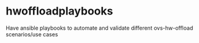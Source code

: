 # hwoffloadplaybooks

Have ansible playbooks to automate and validate different ovs-hw-offload scenarios/use cases